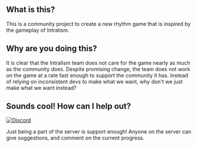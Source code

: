 ## What is this?
This is a community project to create a new rhythm game that is inspired by the gameplay of Intralism.

## Why are you doing this?
It is clear that the Intralism team does not care for the game nearly as much as the community does. Despite promising change, the team does not work on the game at a rate fast enough to support the community it has. Instead of relying on inconsistent devs to make what we want, why don't we just make what we want instead?

## Sounds cool! How can I help out?
[![Discord](https://discordapp.com/api/guilds/486933399425122318/widget.png?style=shield)](https://discord.gg/SYfpvfJ)

Just being a part of the server is support enough! Anyone on the server can give suggestions, and comment on the current progress.